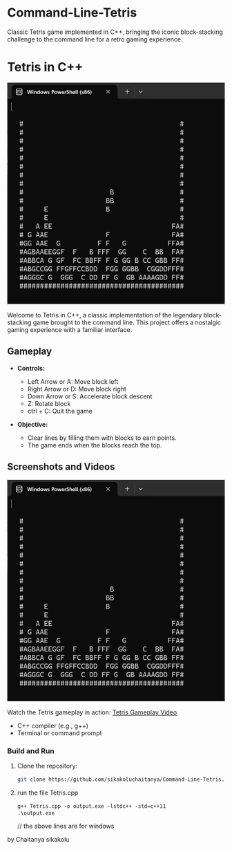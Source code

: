 # Command-Line-Tetris
Classic Tetris game implemented in C++, bringing the iconic block-stacking challenge to the command line for a retro gaming experience.

# Tetris in C++

![Tetris Gameplay](picture_tetris.png)

Welcome to Tetris in C++, a classic implementation of the legendary block-stacking game brought to the command line. This project offers a nostalgic gaming experience with a familiar interface.

## Gameplay

- **Controls:**
  - Left Arrow or A: Move block left
  - Right Arrow or D: Move block right
  - Down Arrow or S: Accelerate block descent
  - Z: Rotate block
  - ctrl + C: Quit the game

- **Objective:**
  - Clear lines by filling them with blocks to earn points.
  - The game ends when the blocks reach the top.

## Screenshots and Videos

![Tetris Gameplay](picture_tetris.png)

Watch the Tetris gameplay in action: [Tetris Gameplay Video](video_tetris.mkv)

- C++ compiler (e.g., g++)
- Terminal or command prompt

### Build and Run

1. Clone the repository:
   ```bash
   git clone https://github.com/sikakoluchaitanya/Command-Line-Tetris.git

2. run the file Tetris.cpp
   ```
   g++ Tetris.cpp -o output.exe -lstdc++ -std=c++11
   .\output.exe
   ```
   // the above lines are for windows

by Chaitanya sikakolu

